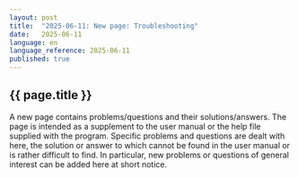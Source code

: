 ```yaml
--- 
layout: post 
title:  "2025-06-11: New page: Troubleshooting"  
date:   2025-06-11 
language: en  
language_reference: 2025-06-11 
published: true 
--- 
```

 
## {{ page.title }} 
 
A new page contains problems/questions and their solutions/answers. The page is intended as a supplement to the user manual or the help file supplied with the program. Specific problems and questions are dealt with here, the solution or answer to which cannot be found in the user manual or is rather difficult to find. In particular, new problems or questions of general interest can be added here at short notice.
